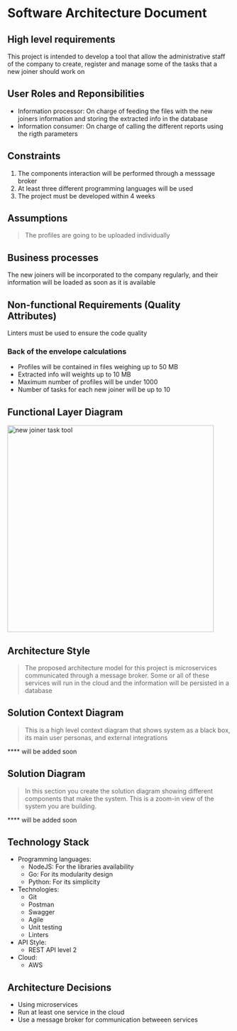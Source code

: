 # Software Architecture Document

## High level requirements

This project is intended to develop a tool that allow the administrative staff of the company to create, register and manage some of the tasks that a new joiner should work on

## User Roles and Reponsibilities

* Information processor: On charge of feeding the files with the new joiners information and storing the extracted info in the database
* Information consumer: On charge of calling the different reports using the rigth parameters

## Constraints

1. The components interaction will be performed through a messsage broker
2. At least three different programming languages will be used
3. The project must be developed within 4 weeks

## Assumptions

> The profiles are going to be uploaded individually

## Business processes

The new joiners will be incorporated to the company regularly, and their information will be loaded as soon as it is available


## Non-functional Requirements (Quality Attributes)

Linters must be used to ensure the code quality

### Back of the envelope calculations

* Profiles will be contained in files weighing up to 50 MB
* Extracted info will weights up to 10 MB
* Maximum number of profiles will be under 1000
* Number of tasks for each new joiner will be up to 10


## Functional Layer Diagram

<img width="465" alt="new joiner task tool" src="https://user-images.githubusercontent.com/53324035/149567804-61fc05d7-7c26-4c06-a096-5a10b6db4130.PNG">

## Architecture Style

> The proposed architecture model for this project is microservices communicated through a message broker. Some or all of these services will run in the cloud and the information will be persisted in a database

## Solution Context Diagram

> This is a high level context diagram that shows system as a black box, its main user personas, and external integrations

****    will be added soon

## Solution Diagram

> In this section you create the solution diagram showing different components that make the system. This is a zoom-in view of the system you are building.

****    will be added soon

## Technology Stack

* Programming languages: 
  * NodeJS: For the libraries availability
  * Go: For its modularity design
  * Python: For its simplicity 
* Technologies: 
  * Git
  * Postman
  * Swagger
  * Agile
  * Unit testing
  * Linters
* API Style: 
  * REST API level 2
* Cloud: 
  * AWS

## Architecture Decisions

* Using microservices
* Run at least one service in the cloud
* Use a message broker for communication betweeen services
